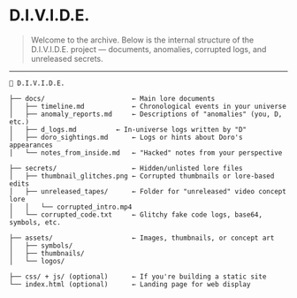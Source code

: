 # D.I.V.I.D.E. 

> Welcome to the archive. Below is the internal structure of the D.I.V.I.D.E. project — documents, anomalies, corrupted logs, and unreleased secrets.

---

```
📂 D.I.V.I.D.E.

├── docs/                      ← Main lore documents
│   ├── timeline.md            ← Chronological events in your universe
│   ├── anomaly_reports.md     ← Descriptions of "anomalies" (you, D, etc.)
│   ├── d_logs.md          ← In-universe logs written by "D"
│   ├── doro_sightings.md      ← Logs or hints about Doro's appearances
│   └── notes_from_inside.md   ← "Hacked" notes from your perspective

├── secrets/                   ← Hidden/unlisted lore files
│   ├── thumbnail_glitches.png ← Corrupted thumbnails or lore-based edits
│   ├── unreleased_tapes/      ← Folder for "unreleased" video concept lore
│   │   └── corrupted_intro.mp4
│   └── corrupted_code.txt     ← Glitchy fake code logs, base64, symbols, etc.

├── assets/                    ← Images, thumbnails, or concept art
│   ├── symbols/
│   ├── thumbnails/
│   └── logos/

├── css/ + js/ (optional)      ← If you're building a static site
└── index.html (optional)      ← Landing page for web display
```
